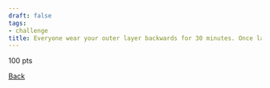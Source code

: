 ```yaml
---
draft: false
tags:
- challenge
title: Everyone wear your outer layer backwards for 30 minutes. Once layers are reversed, collect the reward
---
```

100 pts

[Back](https://shadybraden.com/jetlag) 
